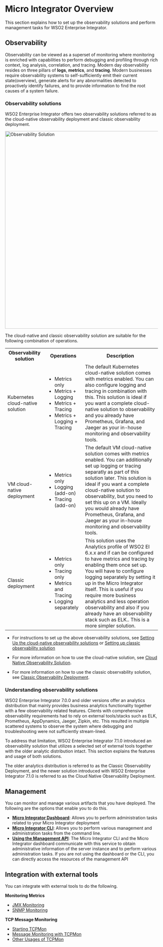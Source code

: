# Micro Integrator Overview

This section explains how to set up the observability solutions and perform management tasks for WSO2 Enterprise Integrator.

## Observability

Observability can be viewed as a superset of monitoring where monitoring is enriched with capabilities to perform debugging and profiling through rich context, log analysis, correlation, and tracing. Modern day observability resides on three pillars of **logs**, **metrics**, and **tracing**. Modern businesses require observability systems to self-sufficiently emit their current state(overview), generate alerts for any abnormalities detected to proactively identify failures, and to provide information to find the root causes of a system failure.

### Observability solutions

WSO2 Enterprise Integrator offers two observability solutions referred to as the cloud-native observability deployment and classic observability deployment.

<img src="../../assets/img/observability/observability-mi.png" title="Observability Solution" width="650" alt="Observability Solution"/>

The cloud-native and classic observability solution are suitable for the following combination of operations.

<table>
    <tr>
        <th>Observability solution</th>
        <th>Operations</th>
        <th>Description</th>
    </tr>
    <tr>
        <td>Kubernetes cloud-native solution</td>
        <td>
            <ul>
                <li>Metrics only</li>
                <li>Metrics + Logging</li>
                <li>Metrics + Tracing</li>
                <li>Metrics + Logging + Tracing</li>
            </ul>
        </td>
        <td>The default Kubernetes cloud-native solution comes with metrics enabled. You can also configure logging and tracing in combination with this. This solution is ideal if you want a complete cloud-native solution to observability and you already have Prometheus, Grafana, and Jaeger as your in-house monitoring and observability tools.</td>
    </tr>
    <tr>
        <td>VM cloud-native deployment</td>
        <td>
            <ul>
                <li>Metrics only</li>
                <li>Logging (add-on)</li>
                <li>Tracing (add-on)</li>
            </ul>
        </td>
        <td>The default VM cloud-native solution comes with metrics enabled. You can additionally set up logging or tracing separatly as part of this solution later. This solution is ideal if you want a complete cloud-native solution to observability, but you need to set this up on a VM. Ideally you would already have Prometheus, Grafana, and Jaeger as your in-house monitoring and observability tools.</td>
    </tr>
    <tr>
        <td>Classic deployment</td>
        <td>
            <ul>
                <li>Metrics only</li>
                <li>Tracing only</li>
                <li>Metrics and Tracing</li>
                <li>Logging separately</li>
            </ul>
        </td>
        <td>This solution uses the Analytics profile of WSO2 EI 6.x.x and if can be configured to have metrics and tracing by enabling them once set up. You will have to configure logging separately by setting it up in the Micro Integrator itself. This is useful if you require more business analytics and less operation observability and also if you already have an observability stack such as ELK.. This is a more simpler solution.</td>
    </tr>
</table>

* For instructions to set up the above observability solutions, see [Setting Up the cloud-native observability solutions](../setup/observability/setting-up-minimum-basic-observability-deployment.md) or [Setting up classic observability solution](../setup/observability/setting-up-classic-observability-deployment.md)

* For more information on how to use the cloud-native solution, see [Cloud Native Observability Solution](cloud-native-observability-dashboards.md).

* For more information on how to use the classic observability solution, see [Classic Observability Deployment](using-the-analytics-dashboard.md).

### Understanding observability solutions

WSO2 Enterprise Integrator 7.0.0 and older versions offer an analytics distribution that mainly provides business analytics functionality together with a few observability related features. Clients with comprehensive observability requirements had to rely on external tools/stacks such as ELK, Prometheus, AppDynamics, Jaeger, Zipkin, etc. This resulted in multiple scattered systems to observe the system where debugging and troubleshooting were not sufficiently stream-lined.

To address that limitation, WSO2 Enterprise Integrator 7.1.0 introduced an observability solution that utilizes a selected set of external tools together with the older analytic distribution intact. This section explains the features and usage of both solutions. 

The older analytics distribution is referred to as the Classic Observability Deployment, and the newer solution introduced with WSO2 Enterprise Integrator 7.1.0 is referred to as the Cloud Native Observability Deployment.

## Management

You can monitor and manage various artifacts that you have deployed. The following are the options that enable you to do this.

- **[Micro Integrator Dashboard](working-with-monitoring-dashboard.md)**: Allows you to perform administration tasks related to your Micro Integrator deployment
- **[Micro Integrator CLI](using-the-command-line-interface.md)**: Allows you to perform various management and administration tasks from the command line.
- **[Using the Management API](working-with-management-api.md)**: The Micro Integrator CLI and the Micro Integrator dashboard communicate with this service to obtain administrative information of the server instance and to perform various administration tasks. If you are not using the dashboard or the CLI, you can directly access the resources of the management API

## Integration with external tools

You can integrate with external tools to do the following.

**Monitoring Metrics**

- [JMX Monitoring](jmx_monitoring.md)
- [SNMP Monitoring](snmp_monitoring.md)

**TCP Message Monitoring**

- [Starting TCPMon](tcp/starting_tcp_mon.md)
- [Message Monitoring with TCPMon](tcp/message_monitoring_with_tcpmon.md)
- [Other Usages of TCPMon](tcp/other_usages_of_tcpmon.md)
